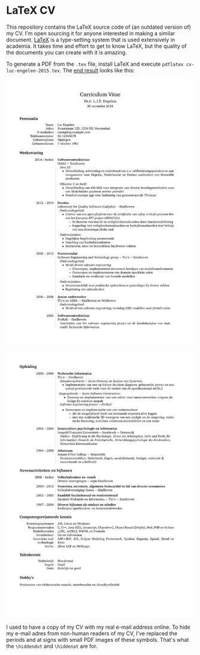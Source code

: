 # LaTeX CV

This repository contains the LaTeX source code of (an outdated version of) my CV.
I'm open sourcing it for anyone interested in making a similar document.
[LaTeX](https://www.latex-project.org/) is a type-setting system that is used extensively in academia.
It takes time and effort to get to know LaTeX, but the quality of the documents you can create with it is amazing.

To generate a PDF from the `.tex` file, install LaTeX and execute `pdflatex cv-luc-engelen-2015.tex`.
The [end result](https://github.com/ljpengelen/latex-cv/blob/master/cv-luc-engelen-2015.pdf) looks like this:

![Front](https://github.com/ljpengelen/latex-cv/raw/master/cv-luc-engelen-2015-front.png)

![Back](https://github.com/ljpengelen/latex-cv/raw/master/cv-luc-engelen-2015-back.png)

I used to have a copy of my CV with my real e-mail address online.
To hide my e-mail adres from non-human readers of my CV, I've replaced the periods and at signs with small PDF images of these symbols.
That's what the `\hiddendot` and `\hiddenat` are for.
